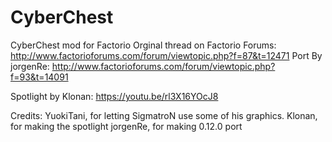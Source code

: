 # CyberChest
CyberChest mod for Factorio
Orginal thread on Factorio Forums: http://www.factorioforums.com/forum/viewtopic.php?f=87&t=12471
Port By jorgenRe: http://www.factorioforums.com/forum/viewtopic.php?f=93&t=14091

Spotlight by Klonan: https://youtu.be/rl3X16YOcJ8

Credits:
YuokiTani, for letting SigmatroN use some of his graphics.
Klonan, for making the spotlight
jorgenRe, for making 0.12.0 port
